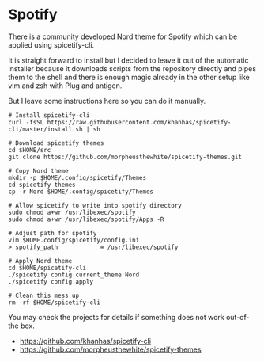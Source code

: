 # Spotify

There is a community developed Nord theme for Spotify which can be applied
using spicetify-cli.

It is straight forward to install but I decided to leave it out of the
automatic installer because it downloads scripts from the repository directly
and pipes them to the shell and there is enough magic already in the other
setup like vim and zsh with Plug and antigen.

But I leave some instructions here so you can do it manually.

    # Install spicetify-cli
    curl -fsSL https://raw.githubusercontent.com/khanhas/spicetify-cli/master/install.sh | sh

    # Download spicetify themes
    cd $HOME/src
    git clone https://github.com/morpheusthewhite/spicetify-themes.git

    # Copy Nord theme
    mkdir -p $HOME/.config/spicetify/Themes
    cd spicetify-themes
    cp -r Nord $HOME/.config/spicetify/Themes

    # Allow spicetify to write into spotify directory
    sudo chmod a+wr /usr/libexec/spotify
    sudo chmod a+wr /usr/libexec/spotify/Apps -R

    # Adjust path for spotify
    vim $HOME.config/spicetify/config.ini
    > spotify_path            = /usr/libexec/spotify

    # Apply Nord theme
    cd $HOME/spicetify-cli
    ./spicetify config current_theme Nord
    ./spicetify config apply

    # Clean this mess up
    rm -rf $HOME/spicetify-cli

You may check the projects for details if something does not work out-of-the
box.

- https://github.com/khanhas/spicetify-cli
- https://github.com/morpheusthewhite/spicetify-themes
